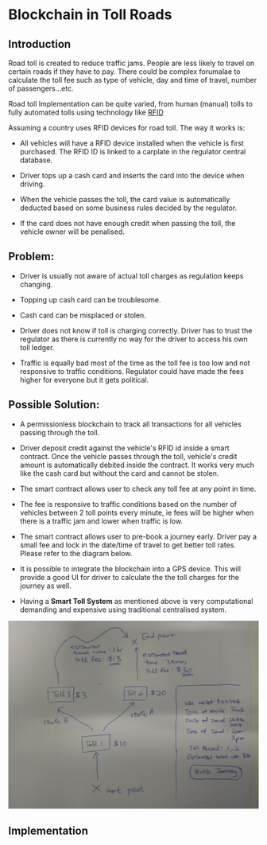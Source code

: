 # Blockchain in Toll Roads

## Introduction

Road toll is created to reduce traffic jams. People are less likely to travel on certain roads if they have to pay. There could be complex forumalae to calculate the toll fee such as type of vehicle, day and time of travel, number of passengers...etc. 

Road toll Implementation can be quite varied, from human (manual) tolls to fully automated tolls using technology like [RFID](https://en.wikipedia.org/wiki/Radio-frequency_identification)

Assuming a country uses RFID devices for road toll. The way it works is:

* All vehicles will have a RFID device installed when the vehicle is first purchased. The RFID ID is linked to a carplate in the regulator central database.

* Driver tops up a cash card and inserts the card into the device when driving.

* When the vehicle passes the toll, the card value is automatically deducted based on some business rules decided by the regulator.

* If the card does not have enough credit when passing the toll, the vehicle owner will be penalised.


## Problem:

* Driver is usually not aware of actual toll charges as regulation keeps changing.

* Topping up cash card can be troublesome.

* Cash card can be misplaced or stolen.

* Driver does not know if toll is charging correctly. Driver has to trust the regulator as there is currently no way for the driver to access his own toll ledger.

* Traffic is equally bad most of the time as the toll fee is too low and not responsive to traffic conditions. Regulator could have made the fees higher for everyone but it gets political.

## Possible Solution:

* A permissionless blockchain to track all transactions for all vehicles passing through the toll.

* Driver deposit credit against the vehicle's RFID id inside a smart contract. Once the vehicle passes through the toll, vehicle's credit amount is automatically debited inside the contract. It works very much like the cash card but without the card and cannot be stolen.

* The smart contract allows user to check any toll fee at any point in time.

* The fee is responsive to traffic conditions based on the number of vehicles between 2 toll points every minute, ie fees will be higher when there is a traffic jam and lower when traffic is low.

* The smart contract allows user to pre-book a journey early. Driver pay a small fee and lock in the date/time of travel to get better toll rates. Please refer to the diagram below.

* It is possible to integrate the blockchain into a GPS device. This will provide a good UI for driver to calculate the the toll charges for the journey as well. 

* Having a **Smart Toll System** as mentioned above is very computational demanding and expensive using traditional centralised system.

![Smart Toll](images/smart_toll.jpg)

## Implementation

